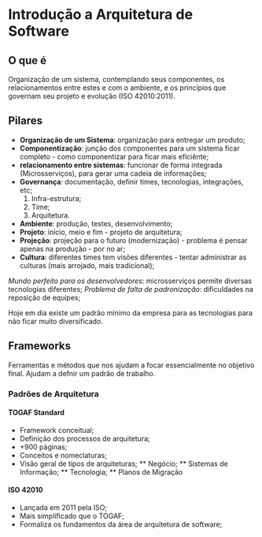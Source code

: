 # Introdução a Arquitetura de Software

## O que é

Organização de um sistema, contemplando seus componentes, os relacionamentos
entre estes e com o ambiente, e os princípios que governam seu projeto e
evolução (ISO 42010:2011).

## Pilares

* **Organização de um Sistema**: organização para entregar um produto;
* **Componentização**: junção dos componentes para um sistema ficar completo -
como componentizar para ficar mais eficiênte;
* **relacionamento entre sistemas**: funcionar de forma integrada
(Microsserviços), para gerar uma cadeia de informações;
* **Governança**: documentação, definir times, tecnologias, integrações, etc;
    1. Infra-estrutura;
    2. Time;
    3. Arquitetura.
* **Ambiente**: produção, testes, desenvolvimento;
* **Projeto**: início, meio e fim - projeto de arquitetura;
* **Projeção**: projeção para o futuro (modernização) - problema é pensar apenas
na produção - por no ar;
* **Cultura**: diferentes times tem visões diferentes - tentar administrar
as culturas (mais arrojado, mais tradicional);

*Mundo perfeito para os desenvolvedores*: microsserviços permite diversas
tecnologias diferentes;
*Problema de falta de padronização*: dificuldades na reposição de equipes;

Hoje em dia existe um padrão mínimo da empresa para as tecnologias para não
ficar muito diversificado.

## Frameworks

Ferramentas e métodos que nos ajudam a focar essencialmente no objetivo final.
Ajudam a defnir um padrão de trabalho.

### Padrões de Arquitetura

#### TOGAF Standard

* Framework conceitual;
* Definição dos processos de arquitetura;
* +900 páginas;
* Conceitos e nomeclaturas;
* Visão geral de tipos de arquiteturas;
  ** Negócio;
  ** Sistemas de Informação;
  ** Tecnologia;
  ** Planos de Migração

#### ISO 42010

* Lançada em 2011 pela ISO;
* Mais simplificado que o TOGAF;
* Formaliza os fundamentos da área de arquitetura de software;
